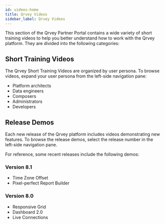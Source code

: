 ```yaml
---
id: videos-home
title: Qrvey Videos
sidebar_label: Qrvey Videos
---
```


This section of the Qrvey Partner Portal contains a wide variety of short training videos to help you better understand how to work with the Qrvey platform. They are divided into the following categories: 

## Short Training Videos
The Qrvey Short Training Videos are organized by user persona. To browse videos, expand your user persona from the left-side navigation pane:
* Platform architects
* Data engineers
* Composers
* Administrators
* Developers

## Release Demos
Each new release of the Qrvey platform includes videos demonstrating new features. To browse the release demos, select the release number in the left-side navigation pane. 

For reference, some recent releases include the following demos:

### Version 8.1
* Time Zone Offset
* Pixel-perfect Report Builder

### Version 8.0
* Responsive Grid
* Dashboard 2.0
* Live Connections
